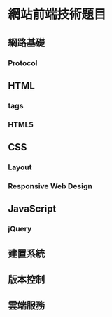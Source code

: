 # 網站前端技術題目

## 網路基礎

### Protocol

## HTML

### tags

### HTML5

## CSS

### Layout

### Responsive Web Design

## JavaScript

### jQuery

## 建置系統

## 版本控制

## 雲端服務

